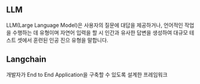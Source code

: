 ## LLM 
LLM(Large Language Model)은 사용자의 질문에 대답을 제공하거나, 언어적인 작업을 수행하는 데 유형이며 
자연어 입력을 할 시 인간과 유사한 답변을 생성하여 대규모 테스트 셋에서 훈련된 인공 진으 유형을 말합니다.

## Langchain
개발자가 End to End Application을 구축할 수 있도록 설계한 프레임워크

###
